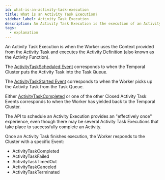 ```yaml
---
id: what-is-an-activity-task-execution
title: What is an Activity Task Execution?
sidebar_label: Activity Task Execution
description: An Activity Task Execution is the execution of an Activity Type.
tags:
  - explanation
---
```


An Activity Task Execution is when the Worker uses the Context provided from the [Activity Task](/docs/concepts/what-is-an-activity-task) and executes the [Activity Definition](/docs/concepts/what-is-an-activity-definition) (also known as the Activity Function).

The [ActivityTaskScheduled Event](/docs/references/events/activitytaskscheduled) corresponds to when the Temporal Cluster puts the Activity Task into the Task Queue.

The [ActivityTaskStarted Event](/docs/references/events/#activitytaskstarted) corresponds to when the Worker picks up the Activity Task from the Task Queue.

Either [ActivityTaskCompleted](/docs/references/events/activitytaskcompleted) or one of the other Closed Activity Task Events corresponds to when the Worker has yielded back to the Temporal Cluster.

The API to schedule an Activity Execution provides an "effectively once" experience, even though there may be several Activity Task Executions that take place to successfully complete an Activity.

Once an Activity Task finishes execution, the Worker responds to the Cluster with a specific Event:

- ActivityTaskCompleted
- ActivityTaskFailed
- ActivityTaskTimedOut
- ActivityTaskCanceled
- ActivityTaskTerminated
